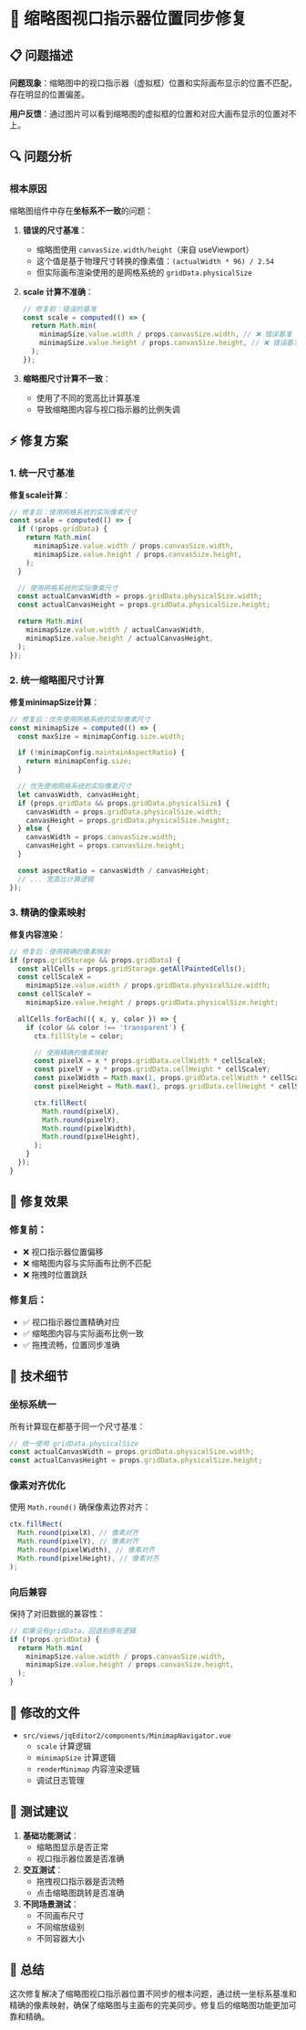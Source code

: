 # 🔧 缩略图视口指示器位置同步修复

## 📋 问题描述

**问题现象**：缩略图中的视口指示器（虚拟框）位置和实际画布显示的位置不匹配，存在明显的位置偏差。

**用户反馈**：通过图片可以看到缩略图的虚拟框的位置和对应大画布显示的位置对不上。

## 🔍 问题分析

### 根本原因

缩略图组件中存在**坐标系不一致**的问题：

1. **错误的尺寸基准**：

   - 缩略图使用 `canvasSize.width/height`（来自 useViewport）
   - 这个值是基于物理尺寸转换的像素值：`(actualWidth * 96) / 2.54`
   - 但实际画布渲染使用的是网格系统的 `gridData.physicalSize`

2. **scale 计算不准确**：

   ```typescript
   // 修复前：错误的基准
   const scale = computed(() => {
     return Math.min(
       minimapSize.value.width / props.canvasSize.width, // ❌ 错误基准
       minimapSize.value.height / props.canvasSize.height, // ❌ 错误基准
     );
   });
   ```

3. **缩略图尺寸计算不一致**：
   - 使用了不同的宽高比计算基准
   - 导致缩略图内容与视口指示器的比例失调

## ⚡ 修复方案

### 1. 统一尺寸基准

**修复scale计算**：

```typescript
// 修复后：使用网格系统的实际像素尺寸
const scale = computed(() => {
  if (!props.gridData) {
    return Math.min(
      minimapSize.value.width / props.canvasSize.width,
      minimapSize.value.height / props.canvasSize.height,
    );
  }

  // 使用网格系统的实际像素尺寸
  const actualCanvasWidth = props.gridData.physicalSize.width;
  const actualCanvasHeight = props.gridData.physicalSize.height;

  return Math.min(
    minimapSize.value.width / actualCanvasWidth,
    minimapSize.value.height / actualCanvasHeight,
  );
});
```

### 2. 统一缩略图尺寸计算

**修复minimapSize计算**：

```typescript
// 修复后：优先使用网格系统的实际像素尺寸
const minimapSize = computed(() => {
  const maxSize = minimapConfig.size.width;

  if (!minimapConfig.maintainAspectRatio) {
    return minimapConfig.size;
  }

  // 优先使用网格系统的实际像素尺寸
  let canvasWidth, canvasHeight;
  if (props.gridData && props.gridData.physicalSize) {
    canvasWidth = props.gridData.physicalSize.width;
    canvasHeight = props.gridData.physicalSize.height;
  } else {
    canvasWidth = props.canvasSize.width;
    canvasHeight = props.canvasSize.height;
  }

  const aspectRatio = canvasWidth / canvasHeight;
  // ... 宽高比计算逻辑
});
```

### 3. 精确的像素映射

**修复内容渲染**：

```typescript
// 修复后：使用精确的像素映射
if (props.gridStorage && props.gridData) {
  const allCells = props.gridStorage.getAllPaintedCells();
  const cellScaleX =
    minimapSize.value.width / props.gridData.physicalSize.width;
  const cellScaleY =
    minimapSize.value.height / props.gridData.physicalSize.height;

  allCells.forEach(({ x, y, color }) => {
    if (color && color !== 'transparent') {
      ctx.fillStyle = color;

      // 使用精确的像素映射
      const pixelX = x * props.gridData.cellWidth * cellScaleX;
      const pixelY = y * props.gridData.cellHeight * cellScaleY;
      const pixelWidth = Math.max(1, props.gridData.cellWidth * cellScaleX);
      const pixelHeight = Math.max(1, props.gridData.cellHeight * cellScaleY);

      ctx.fillRect(
        Math.round(pixelX),
        Math.round(pixelY),
        Math.round(pixelWidth),
        Math.round(pixelHeight),
      );
    }
  });
}
```

## 🎯 修复效果

### 修复前：

- ❌ 视口指示器位置偏移
- ❌ 缩略图内容与实际画布比例不匹配
- ❌ 拖拽时位置跳跃

### 修复后：

- ✅ 视口指示器位置精确对应
- ✅ 缩略图内容与实际画布比例一致
- ✅ 拖拽流畅，位置同步准确

## 🔧 技术细节

### 坐标系统一

所有计算现在都基于同一个尺寸基准：

```typescript
// 统一使用 gridData.physicalSize
const actualCanvasWidth = props.gridData.physicalSize.width;
const actualCanvasHeight = props.gridData.physicalSize.height;
```

### 像素对齐优化

使用 `Math.round()` 确保像素边界对齐：

```typescript
ctx.fillRect(
  Math.round(pixelX), // 像素对齐
  Math.round(pixelY), // 像素对齐
  Math.round(pixelWidth), // 像素对齐
  Math.round(pixelHeight), // 像素对齐
);
```

### 向后兼容

保持了对旧数据的兼容性：

```typescript
// 如果没有gridData，回退到原有逻辑
if (!props.gridData) {
  return Math.min(
    minimapSize.value.width / props.canvasSize.width,
    minimapSize.value.height / props.canvasSize.height,
  );
}
```

## 📁 修改的文件

- `src/views/jqEditor2/components/MinimapNavigator.vue`
  - `scale` 计算逻辑
  - `minimapSize` 计算逻辑
  - `renderMinimap` 内容渲染逻辑
  - 调试日志管理

## 🧪 测试建议

1. **基础功能测试**：
   - 缩略图显示是否正常
   - 视口指示器位置是否准确
2. **交互测试**：
   - 拖拽视口指示器是否流畅
   - 点击缩略图跳转是否准确
3. **不同场景测试**：
   - 不同画布尺寸
   - 不同缩放级别
   - 不同容器大小

## 🎉 总结

这次修复解决了缩略图视口指示器位置不同步的根本问题，通过统一坐标系基准和精确的像素映射，确保了缩略图与主画布的完美同步。修复后的缩略图功能更加可靠和精确。
